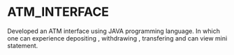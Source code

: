 # ATM_INTERFACE
Developed an ATM interface using JAVA programming language. In which one can experience depositing , withdrawing , transfering and can view mini statement.
